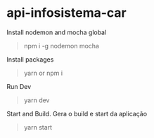 # api-infosistema-car

Install nodemon and mocha global
> npm i -g nodemon mocha

Install packages
> yarn or npm i

Run Dev
> yarn dev

Start and Build. Gera o build e start da aplicação
> yarn start
